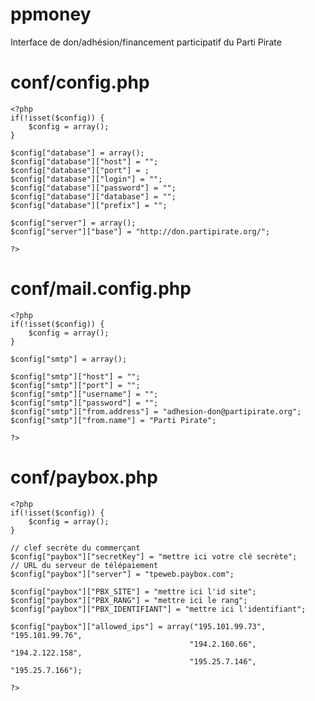 # ppmoney
Interface de don/adhésion/financement participatif du Parti Pirate

# conf/config.php

    <?php
    if(!isset($config)) {
    	$config = array();
    }

    $config["database"] = array();
    $config["database"]["host"] = "";
    $config["database"]["port"] = ;
    $config["database"]["login"] = "";
    $config["database"]["password"] = "";
    $config["database"]["database"] = "";
    $config["database"]["prefix"] = "";

    $config["server"] = array();
    $config["server"]["base"] = "http://don.partipirate.org/";

    ?>

# conf/mail.config.php

    <?php
    if(!isset($config)) {
        $config = array();
    }

    $config["smtp"] = array();

    $config["smtp"]["host"] = "";
    $config["smtp"]["port"] = "";
    $config["smtp"]["username"] = "";
    $config["smtp"]["password"] = "";
    $config["smtp"]["from.address"] = "adhesion-don@partipirate.org";
    $config["smtp"]["from.name"] = "Parti Pirate";

    ?>

# conf/paybox.php

    <?php
    if(!isset($config)) {
    	$config = array();
    }

    // clef secrète du commerçant
    $config["paybox"]["secretKey"] = "mettre ici votre clé secrète";
    // URL du serveur de télépaiement
    $config["paybox"]["server"] = "tpeweb.paybox.com";

    $config["paybox"]["PBX_SITE"] = "mettre ici l'id site";
    $config["paybox"]["PBX_RANG"] = "mettre ici le rang";
    $config["paybox"]["PBX_IDENTIFIANT"] = "mettre ici l'identifiant";

    $config["paybox"]["allowed_ips"] = array("195.101.99.73", "195.101.99.76",
                                            "194.2.160.66", "194.2.122.158",
                                            "195.25.7.146", "195.25.7.166");

    ?>
